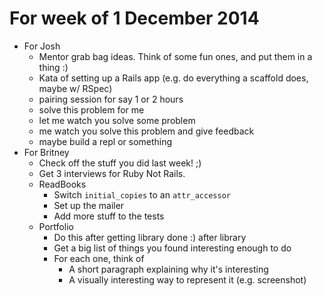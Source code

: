 # For week of 1 December 2014

* For Josh
  * Mentor grab bag ideas. Think of some fun ones, and put them in a thing :)
  * Kata of setting up a Rails app (e.g. do everything a scaffold does, maybe w/ RSpec)
  * pairing session for say 1 or 2 hours
  * solve this problem for me
  * let me watch you solve some problem
  * me watch you solve this problem and give feedback
  * maybe build a repl or something
* For Britney
  * Check off the stuff you did last week! ;)
  * Get 3 interviews for Ruby Not Rails.
  * ReadBooks
    * Switch `initial_copies` to an `attr_accessor`
    * Set up the mailer
    * Add more stuff to the tests
  * Portfolio
    * Do this after getting library done :) after library
    * Get a big list of things you found interesting enough to do
    * For each one, think of
      * A short paragraph explaining why it's interesting
      * A visually interesting way to represent it (e.g. screenshot)
